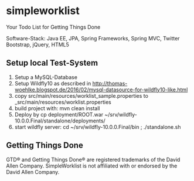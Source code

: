 simpleworklist
==============

Your Todo List for Getting Things Done

Software-Stack: Java EE, JPA, Spring Frameworks, Spring MVC, Twitter Bootstrap, jQuery, HTML5

Setup local Test-System
-----------------------

1. Setup a MySQL-Database 
2. Setup Wildfly10 as described in http://thomas-woehlke.blogspot.de/2016/02/mysql-datasource-for-wildfly10-like.html
3. copy src/main/resources/worklist_sample.properties to _src/main/resources/worklist.properties
4. build project with: mvn clean install 
5. Deploy by cp deployment/ROOT.war ~/srv/wildfly-10.0.0.Final/standalone/deployments/
6. start wildfly server: cd ~/srv/wildfly-10.0.0.Final/bin ; ./standalone.sh

Getting Things Done
-------------------
GTD&reg; and Getting Things Done&reg; are registered trademarks of the David Allen Company. 
SimpleWorklist is not affiliated with or endorsed by the David Allen Company.